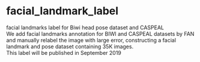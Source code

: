 # facial_landmark_label
facial landmarks label for Biwi head pose dataset and CASPEAL  
We add facial landmarks annotation for BIWI and CASPEAL datasets by FAN and manually relabel the image with large error, constructing a facial landmark and pose dataset containing 35K images.  
This label will be published in September 2019
